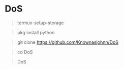 # DoS

>termux-setup-storage

>pkg install python

>git clone https://github.com/Knownasjohnn/DoS

>cd DoS

>DoS
